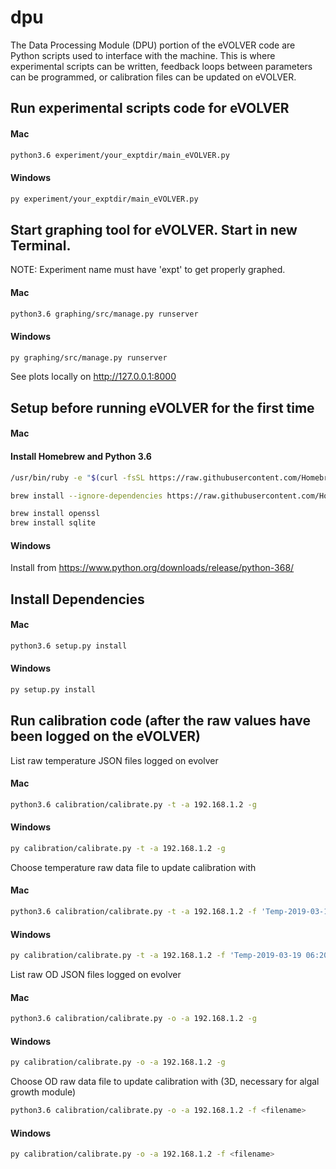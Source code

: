 dpu
===
The Data Processing Module (DPU) portion of the eVOLVER code are Python scripts used to interface with the machine. This is where experimental scripts can be written, feedback loops between parameters can be programmed, or calibration files can be updated on eVOLVER.

## Run experimental scripts code for eVOLVER

#### Mac
```sh
python3.6 experiment/your_exptdir/main_eVOLVER.py
```

#### Windows
```sh
py experiment/your_exptdir/main_eVOLVER.py
```


## Start graphing tool for eVOLVER. Start in new Terminal.

NOTE: Experiment name must have 'expt' to get properly graphed.

#### Mac
```sh
python3.6 graphing/src/manage.py runserver
```
#### Windows
```sh
py graphing/src/manage.py runserver
```


See plots locally on http://127.0.0.1:8000




## Setup before running eVOLVER for the first time

#### Mac

#### Install Homebrew and Python 3.6

```sh
/usr/bin/ruby -e "$(curl -fsSL https://raw.githubusercontent.com/Homebrew/install/master/install)"
```

```sh
brew install --ignore-dependencies https://raw.githubusercontent.com/Homebrew/homebrew-core/f2a764ef944b1080be64bd88dca9a1d80130c558/Formula/python.rb
```

```sh
brew install openssl
brew install sqlite
```

#### Windows

Install from https://www.python.org/downloads/release/python-368/




## Install Dependencies

#### Mac
```sh
python3.6 setup.py install
```

#### Windows
```sh
py setup.py install
```



## Run calibration code (after the raw values have been logged on the eVOLVER)

List raw temperature JSON files logged on evolver 

#### Mac
```sh
python3.6 calibration/calibrate.py -t -a 192.168.1.2 -g
```

#### Windows
```sh
py calibration/calibrate.py -t -a 192.168.1.2 -g
```

Choose temperature raw data file to update calibration with

#### Mac
```sh
python3.6 calibration/calibrate.py -t -a 192.168.1.2 -f 'Temp-2019-03-19 06:20:58.json'
```
#### Windows
```sh
py calibration/calibrate.py -t -a 192.168.1.2 -f 'Temp-2019-03-19 06:20:58.json'
```

List raw OD JSON files logged on evolver 

#### Mac
```sh
python3.6 calibration/calibrate.py -o -a 192.168.1.2 -g 
```

#### Windows
```sh
py calibration/calibrate.py -o -a 192.168.1.2 -g 
```

Choose OD raw data file to update calibration with (3D, necessary for algal growth module)

```sh
python3.6 calibration/calibrate.py -o -a 192.168.1.2 -f <filename> 
```

#### Windows

```sh
py calibration/calibrate.py -o -a 192.168.1.2 -f <filename> 
```



